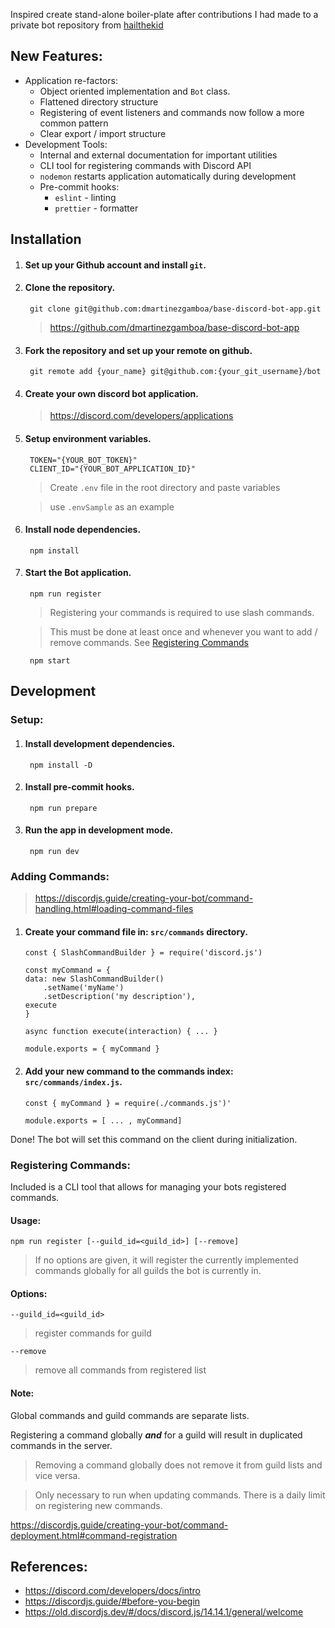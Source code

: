 Inspired create stand-alone boiler-plate after contributions I had made to a private bot repository from [hailthekid](https://github.com/hailthekid)

## New Features:
- Application re-factors:
  - Object oriented implementation and `Bot` class.
  - Flattened directory structure
  - Registering of event listeners and commands now follow a more common pattern
  - Clear export / import structure
- Development Tools:
  - Internal and external documentation for important utilities
  - CLI tool for registering commands with Discord API
  - `nodemon` restarts application automatically during development
  - Pre-commit hooks:
    - `eslint` - linting
    - `prettier` - formatter

## Installation

1. #### Set up your Github account and install `git`.

1. #### Clone the repository.
        git clone git@github.com:dmartinezgamboa/base-discord-bot-app.git
    > https://github.com/dmartinezgamboa/base-discord-bot-app

1. #### Fork the repository and set up your remote on github.
        git remote add {your_name} git@github.com:{your_git_username}/bot



1. #### Create your own discord bot application.
    > https://discord.com/developers/applications

1. #### Setup environment variables.
        TOKEN="{YOUR_BOT_TOKEN}"
        CLIENT_ID="{YOUR_BOT_APPLICATION_ID}"
    
    > Create `.env` file in the root directory and paste variables

    > use `.envSample` as an example

1. #### Install node dependencies.
        npm install

1. #### Start the Bot application.
        npm run register
    > Registering your commands is required to use slash commands. 

    > This must be done at least once and whenever you want to add / remove commands. See [Registering Commands](#registering-commands)

        npm start

## Development

### Setup:

1. #### Install development dependencies.
        npm install -D

1. #### Install pre-commit hooks.
        npm run prepare

1. #### Run the app in development mode.
        npm run dev

### Adding Commands:
> https://discordjs.guide/creating-your-bot/command-handling.html#loading-command-files

1. #### Create your command file in: `src/commands` directory.
    ```node
    const { SlashCommandBuilder } = require('discord.js')

    const myCommand = {
    data: new SlashCommandBuilder()
        .setName('myName')
        .setDescription('my description'),
    execute
    }

    async function execute(interaction) { ... }

    module.exports = { myCommand }
    ```

1. #### Add your new command to the commands index: `src/commands/index.js`.
    ```node
    const { myCommand } = require(./commands.js')'

    module.exports = [ ... , myCommand]
    ```
Done! The bot will set this command on the client during initialization.

### Registering Commands:

Included is a CLI tool that allows for managing your bots registered commands.

#### Usage:

    npm run register [--guild_id=<guild_id>] [--remove]

> If no options are given, it will register the currently implemented commands globally for all guilds the bot is currently in.

#### Options:

    --guild_id=<guild_id>

> register commands for guild

    --remove               
> remove all commands from registered list

#### Note: 
Global commands and guild commands are separate lists.

Registering a command globally ***and*** for a guild will result in duplicated commands in the server.
> Removing a command globally does not remove it from guild lists and vice versa.

> Only necessary to run when updating commands. There is a daily limit on registering new commands.

https://discordjs.guide/creating-your-bot/command-deployment.html#command-registration

## References:

- https://discord.com/developers/docs/intro
- https://discordjs.guide/#before-you-begin
- https://old.discordjs.dev/#/docs/discord.js/14.14.1/general/welcome